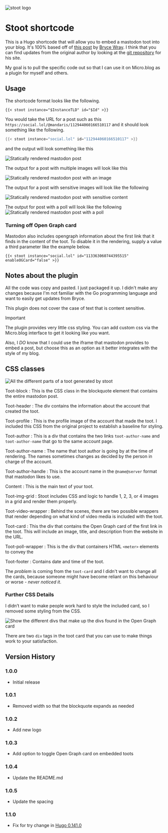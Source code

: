 ![stoot logo](documentation/logo.png)

# Stoot shortcode

This is a Hugo shortcode that will allow you to embed a mastodon toot into your blog. It's 100% based off of [this post](https://www.brycewray.com/posts/2022/06/static-mastodon-toots-hugo/) by [Bryce Wray](https://www.brycewray.com). I think that you can find updates from the original author by looking at the [git repository](https://github.com/brycewray/hugo-site) for his site. 

My goal is to pull the specific code out so that I can use it on Micro.blog as a plugin for myself and others.

## Usage

The shortcode format looks like the following.

```
{{< stoot instance="$InstanceTLD" id="$Id" >}}
```

You would take the URL for a post such as this `https://social.lol/@mandaris/112944060166510117` and it should look something like the following.

```go
{{< stoot instance="social.lol" id="112944060166510117" >}}
```

and the output will look something like this

![Statically rendered mastodon post](documentation/stoot-basic.png)

The output for a post with multiple images will look like this

![Statically rendered mastodon post with an image](documentation/stoot-multiple-images.png)

The output for a post with sensitive images will look like the following

![Statically rendered mastodon post with sensitive content](documentation/stoot-sensitive-images.png)

The output for post with a poll will look like the following
![Statically rendered mastodon post with a poll](documentation/stoot-poll.png)

### Turning off Open Graph card

Mastodon also includes opengraph information about the first link that it finds in the content of the toot. To disable it in the rendering, supply a value a third parameter like the example below.

```go-html-template
{{< stoot instance="social.lol" id="113363060744395515" enableOGCard="false" >}}
```

## Notes about the plugin

All the code was copy and pasted. I just packaged it up. I didn't make any changes because I'm not familiar with the Go programming language and want to easily get updates from Bryce.

This plugin does not cover the case of text that is content sensitive. 

> [!IMPORTANT]
> The plugin provides very little css styling. You can add custom css via the Micro.blog interface to get it looking like you want.

Also, I _DO_ know that I could use the iframe that mastodon provides to embed a post, but choose this as an option as it better integrates with the style of my blog.


## CSS classes
<img src="https://mandarismoore.com/uploads/2024/toot-block-visual.png" alt="All the different parts of a toot generated by stoot" >

Toot-block
: This is the CSS class in the blockquote element that contains the entire mastodon post. 

Toot-header
: The div contains the information about the account that created the toot.

Toot-profile
: This is the profile image of the account that made the toot. I included this CSS from the original project to establish a baseline for styling.

Toot-author
: This is a div that contains the two links `toot-author-name` and `toot-author-name` that go to the same account page.

Toot-author-name
: The name that toot author is going by at the time of rendering. The names sometimes changes as decided by the person in charge of the account.

Toot-author-handle
: This is the account name in the `@name@server` format that mastodon likes to use.

Content
: This is the main text of your toot. 

Toot-img-grid
: Stoot includes CSS and logic to handle 1, 2, 3, or 4 images in a grid and render them properly.

Toot-video-wrapper
: Behind the scenes, there are two possible wrappers that render depending on what kind of video media is included with the toot. 

Toot-card
: This the div that contains the Open Graph card of the first link in the toot. This will include an image, title, and description from the website in the URL. 

Toot-poll-wrapper
: This is the div that containers HTML `<meter>` elements to convey the 

Toot-footer
: Contains date and time of the toot.

The <i>problem</i> is coming from the `toot-card` and I didn't want to change all the cards, because someone might have become reliant on this behaviour or worse - <em>never noticed it</em>.


### Further CSS Details
I didn’t want to make people work hard to style the included card, so I removed some styling from the CSS.

<img src="https://mandarismoore.com/uploads/2024/toot-block-visual-card.png" alt="Show the different divs that make up the divs found in the Open Graph card">

There are two `div` tags in the toot card that you can use to make things work to your satisfaction. 


## Version History

### 1.0.0

* Initial release

### 1.0.1

* Removed width so that the blockquote expands as needed

### 1.0.2

* Add new logo

### 1.0.3

* Add option to toggle Open Graph card on embedded toots

### 1.0.4

* Update the README.md

### 1.0.5

* Update the spacing

### 1.1.0

* Fix for try change in [Hugo 0.141.0](https://github.com/gohugoio/hugo/releases/tag/v0.141.0)